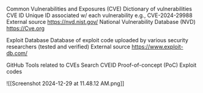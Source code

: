 Common Vulnerabilities and Exposures (CVE)
	Dictionary of vulnerabilities 
	CVE ID
		Unique ID associated w/ each vulnerability 
		e.g., CVE-2024-29988
External source
	https://nvd.nist.gov/ National Vulnerability Database (NVD)
	https://Cve.org 

Exploit Database
	Database of exploit code uploaded by various security researchers (tested and verified) 
External source
	https://www.exploit-db.com/

GitHub
	Tools related to CVEs 
		Search CVEID
	Proof-of-concept (PoC)
	Exploit codes

![[Screenshot 2024-12-29 at 11.48.12 AM.png]]